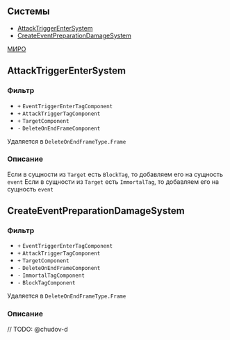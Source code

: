 ## Системы

- [AttackTriggerEnterSystem](#AttackTriggerEnterSystem)
- [CreateEventPreparationDamageSystem](#CreateEventPreparationDamageSystem)

[МИРО](https://miro.com/app/board/uXjVPrjYGFk=/?moveToWidget=3458764607958335220&cot=10)

## AttackTriggerEnterSystem

### Фильтр

- `+` `EventTriggerEnterTagComponent`
- `+` `AttackTriggerTagComponent`
- `+` `TargetComponent`
- `-` `DeleteOnEndFrameComponent`

Удаляется в `DeleteOnEndFrameType.Frame`

### Описание

Если в сущности из `Target` есть `BlockTag`, то добавляем его на сущность `event`
Если в сущности из `Target` есть `ImmortalTag`, то добавляем его на сущность `event`

## CreateEventPreparationDamageSystem

### Фильтр

- `+` `EventTriggerEnterTagComponent`
- `+` `AttackTriggerTagComponent`
- `+` `TargetComponent`
- `-` `DeleteOnEndFrameComponent`
- `-` `ImmortalTagComponent`
- `-` `BlockTagComponent`

Удаляется в `DeleteOnEndFrameType.Frame`

### Описание

// TODO: @chudov-d
